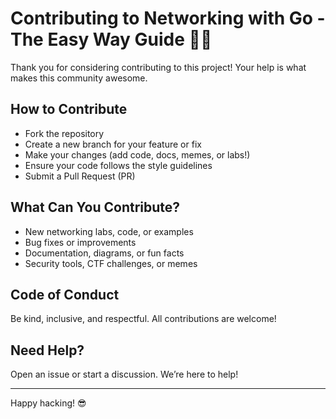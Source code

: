 # Contributing to Networking with Go - The Easy Way Guide 🚀🌐

Thank you for considering contributing to this project! Your help is what makes this community awesome.

## How to Contribute
- Fork the repository
- Create a new branch for your feature or fix
- Make your changes (add code, docs, memes, or labs!)
- Ensure your code follows the style guidelines
- Submit a Pull Request (PR)

## What Can You Contribute?
- New networking labs, code, or examples
- Bug fixes or improvements
- Documentation, diagrams, or fun facts
- Security tools, CTF challenges, or memes

## Code of Conduct
Be kind, inclusive, and respectful. All contributions are welcome!

## Need Help?
Open an issue or start a discussion. We’re here to help!

---

Happy hacking! 😎
